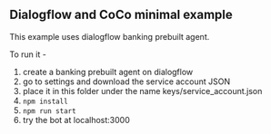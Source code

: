 ## Dialogflow and CoCo minimal example

This example uses dialogflow banking prebuilt agent.

To run it - 
1. create a banking prebuilt agent on dialogflow
2. go to settings and download the service account JSON
3. place it in this folder under the name keys/service_account.json
4. `npm install`
5. `npm run start`
6. try the bot at localhost:3000
